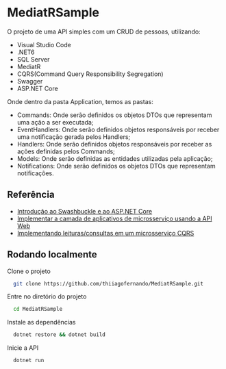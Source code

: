 # MediatRSample
O projeto de uma API simples com um CRUD de pessoas, utilizando:
- Visual Studio Code
- .NET6
- SQL Server
- MediatR
- CQRS(Command Query Responsibility Segregation)
- Swagger 
- ASP.NET Core

Onde dentro da pasta Application, temos as pastas:
 - Commands: Onde serão definidos os objetos DTOs que representam uma ação a ser executada;
 - EventHandlers: Onde serão definidos objetos responsáveis por receber uma notificação gerada pelos Handlers;
 - Handlers: Onde serão definidos objetos responsáveis por receber as ações definidas pelos Commands;
 - Models: Onde serão definidas as entidades utilizadas pela aplicação;
 - Notifications: Onde serão definidos os objetos DTOs que representam notificações.
## Referência

 - [Introdução ao Swashbuckle e ao ASP.NET Core](https://docs.microsoft.com/pt-br/aspnet/core/tutorials/getting-started-with-swashbuckle?view=aspnetcore-6.0&tabs=netcore-cli)
 - [Implementar a camada de aplicativos de microsserviço usando a API Web](https://docs.microsoft.com/pt-br/dotnet/architecture/microservices/microservice-ddd-cqrs-patterns/microservice-application-layer-implementation-web-api)
 - [Implementando leituras/consultas em um microsserviço CQRS](https://docs.microsoft.com/pt-br/dotnet/architecture/microservices/microservice-ddd-cqrs-patterns/cqrs-microservice-reads)


## Rodando localmente

Clone o projeto

```bash
  git clone https://github.com/thiiagofernando/MediatRSample.git
```

Entre no diretório do projeto

```bash
  cd MediatRSample
```

Instale as dependências

```bash
  dotnet restore && dotnet build
```

Inicie a API

```bash
  dotnet run
```

